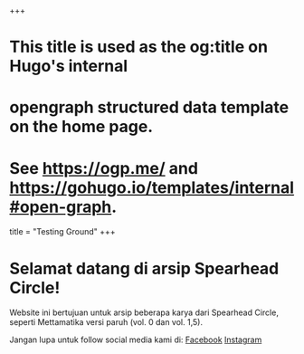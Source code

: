 +++
# This title is used as the og:title on Hugo's internal
# opengraph structured data template on the home page.
# See https://ogp.me/ and https://gohugo.io/templates/internal#open-graph.
title = "Testing Ground"
+++

# Selamat datang di arsip Spearhead Circle!

Website ini bertujuan untuk arsip beberapa karya dari Spearhead Circle, seperti Mettamatika versi paruh (vol. 0 dan vol. 1,5).

Jangan lupa untuk follow social media kami di:
[Facebook](https://www.facebook.com/profile.php?id=100089620167900)
[Instagram](https://www.instagram.com/spearhead_circle)